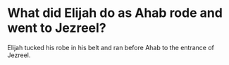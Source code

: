 # What did Elijah do as Ahab rode and went to Jezreel?

Elijah tucked his robe in his belt and ran before Ahab to the entrance of Jezreel.
